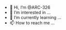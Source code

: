 - 👋 Hi, I’m @ARC-326
- 👀 I’m interested in ...
- 🌱 I’m currently learning ...
- 📫 How to reach me ...

<!---
ARC-326/ARC-326 is a ✨ special ✨ repository because its `README.md` (this file) appears on your GitHub profile.
You can click the Preview link to take a look at your changes.
--->
